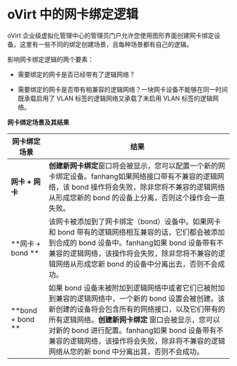 # oVirt 中的网卡绑定逻辑

oVirt 企业级虚拟化管理中心的管理员门户允许您使用图形界面创建网卡绑定设备。这里有一些不同的绑定创建场景，且每种场景都有自己的逻辑。

影响网卡绑定逻辑的两个要素：

* 需要绑定的网卡是否已经带有了逻辑网络？

* 需要绑定的网卡是否带有相兼容的逻辑网络？一块网卡设备不能够在同一时间既承载启用了 VLAN 标签的逻辑网络又承载了未启用 VLAN 标签的逻辑网络。

**网卡绑定场景及其结果**

|网卡绑定场景|结果|
|------------|----|
|**网卡 + 网卡**|**创建新网卡绑定**窗口将会被显示，您可以配置一个新的网卡绑定设备。fanhang如果网络接口带有不兼容的逻辑网络，该 bond 操作将会失败，除非您将不兼容的逻辑网络从形成您新的 bond 的设备上分离，否则这个操作会一直失败。|
|**网卡 + bond **|该网卡被添加到了网卡绑定（bond）设备中。如果网卡和 bond 带有的逻辑网络相互兼容的话，它们都会被添加到合成的 bond 设备中。fanhang如果 bond 设备带有不兼容的逻辑网络，该操作将会失败，除非您将不兼容的逻辑网络从形成您新 bond 的设备中分离出去，否则不会成功。|
|**bond + bond **|如果 bond 设备未被附加到逻辑网络中或者它们已被附加到兼容的逻辑网络中，一个新的 bond 设置会被创建。该新创建的设备将会包含所有的网络接口，以及它们带有的所有逻辑网络。**创建新网卡绑定** 窗口会被显示，您可以对新的 bond 进行配置。fanhang如果 bond 设备带有不兼容的逻辑网络，该操作将会失败，除非将不兼容的逻辑网络从您的新 bond 中分离出其，否则不会成功。|
